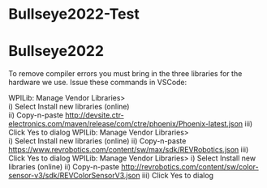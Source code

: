 # Bullseye2022-Test
# Bullseye2022

To remove compiler errors you must bring in the three libraries for the hardware we use. Issue these commands in VSCode:

WPILib: Manage Vendor Libraries>  
    i) Select Install new libraries (online)  
   ii) Copy-n-paste http://devsite.ctr-electronics.com/maven/release/com/ctre/phoenix/Phoenix-latest.json
  iii) Click Yes to dialog
WPILib: Manage Vendor Libraries>  
    i) Select Install new libraries (online) 
   ii) Copy-n-paste https://www.revrobotics.com/content/sw/max/sdk/REVRobotics.json 
  iii) Click Yes to dialog
WPILib: Manage Vendor Libraries>
    i) Select Install new libraries (online)
   ii) Copy-n-paste http://revrobotics.com/content/sw/color-sensor-v3/sdk/REVColorSensorV3.json
  iii) Click Yes to dialog
